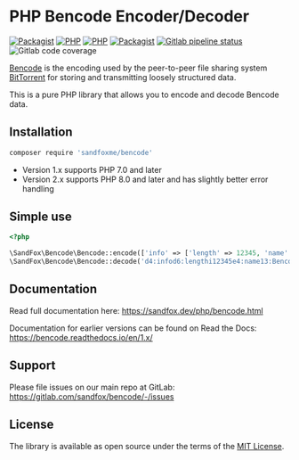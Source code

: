 # PHP Bencode Encoder/Decoder

[![Packagist](https://img.shields.io/packagist/v/sandfoxme/bencode.svg?style=flat-square)](https://packagist.org/packages/sandfoxme/bencode)
[![PHP](https://img.shields.io/packagist/php-v/sandfoxme/bencode/1.x-dev.svg?style=flat-square&label=php%20for%201.x)](https://packagist.org/packages/sandfoxme/bencode)
[![PHP](https://img.shields.io/packagist/php-v/sandfoxme/bencode/2.x-dev.svg?style=flat-square&label=php%20for%202.x)](https://packagist.org/packages/sandfoxme/bencode)
[![Packagist](https://img.shields.io/github/license/sandfoxme/bencode.svg?style=flat-square)](https://opensource.org/licenses/MIT)
[![Gitlab pipeline status](https://img.shields.io/gitlab/pipeline/sandfox/bencode/2.x.svg?style=flat-square)](https://gitlab.com/sandfox/bencode/-/pipelines)
![Gitlab code coverage](https://img.shields.io/gitlab/coverage/sandfox/bencode/2.x)

[Bencode] is the encoding used by the peer-to-peer file sharing system
[BitTorrent] for storing and transmitting loosely structured data.

This is a pure PHP library that allows you to encode and decode Bencode data.

## Installation

```bash
composer require 'sandfoxme/bencode'
```

* Version 1.x supports PHP 7.0 and later
* Version 2.x supports PHP 8.0 and later and has slightly better error handling

## Simple use

```php
<?php

\SandFox\Bencode\Bencode::encode(['info' => ['length' => 12345, 'name' => 'Bencoded demo']]);
\SandFox\Bencode\Bencode::decode('d4:infod6:lengthi12345e4:name13:Bencoded demoee');
```

## Documentation

Read full documentation here: <https://sandfox.dev/php/bencode.html>

Documentation for earlier versions can be found on Read the Docs:
<https://bencode.readthedocs.io/en/1.x/>

## Support

Please file issues on our main repo at GitLab: <https://gitlab.com/sandfox/bencode/-/issues>

## License

The library is available as open source under the terms of the [MIT License].

[Bencode]:      https://en.wikipedia.org/wiki/Bencode
[BitTorrent]:   https://en.wikipedia.org/wiki/BitTorrent
[MIT License]:  https://opensource.org/licenses/MIT
